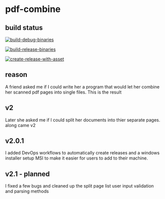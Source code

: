 # pdf-combine

## build status

[![build-debug-binaries](https://github.com/acnicholls/pdf-combine/actions/workflows/build-debug-binaries.yml/badge.svg)](https://github.com/acnicholls/pdf-combine/actions/workflows/build-debug-binaries.yml)

[![build-release-binaries](https://github.com/acnicholls/pdf-combine/actions/workflows/build-release-binaries.yml/badge.svg)](https://github.com/acnicholls/pdf-combine/actions/workflows/build-release-binaries.yml)

[![create-release-with-asset](https://github.com/acnicholls/pdf-combine/actions/workflows/create-release-with-asset.yml/badge.svg)](https://github.com/acnicholls/pdf-combine/actions/workflows/create-release-with-asset.yml)

## reason

A friend asked me if I could write her a program that would let her combine her scanned pdf pages into single files. This is the result

## v2

Later she asked me if I could split her documents into thier separate pages. along came v2

## v2.0.1

I added DevOps workflows to automatically create releases and a windows installer setup MSI to make it easier for users to add to their machine.

## v2.1 - planned

I fixed a few bugs and cleaned up the split page list user input validation and parsing methods
